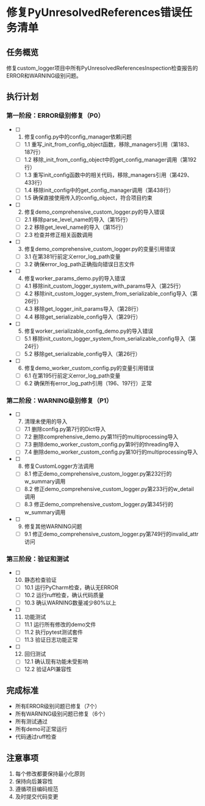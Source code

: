 # 修复PyUnresolvedReferences错误任务清单

## 任务概览
修复custom_logger项目中所有PyUnresolvedReferencesInspection检查报告的ERROR和WARNING级别问题。

## 执行计划

### 第一阶段：ERROR级别修复（P0）

- [ ] 1. 修复config.py中的config_manager依赖问题
  - [ ] 1.1 重写_init_from_config_object函数，移除_managers引用（第183、187行）
  - [ ] 1.2 移除_init_from_config_object中的get_config_manager调用（第192行）
  - [ ] 1.3 重写init_config函数中的相关代码，移除_managers引用（第429、433行）
  - [ ] 1.4 移除init_config中的get_config_manager调用（第438行）
  - [ ] 1.5 确保直接使用传入的config_object，符合项目约束

- [ ] 2. 修复demo_comprehensive_custom_logger.py的导入错误
  - [ ] 2.1 移除parse_level_name的导入（第15行）
  - [ ] 2.2 移除get_level_name的导入（第15行）
  - [ ] 2.3 检查并修正相关函数调用

- [ ] 3. 修复demo_comprehensive_custom_logger.py的变量引用错误
  - [ ] 3.1 在第381行前定义error_log_path变量
  - [ ] 3.2 确保error_log_path正确指向错误日志文件

- [ ] 4. 修复worker_params_demo.py的导入错误
  - [ ] 4.1 移除init_custom_logger_system_with_params导入（第25行）
  - [ ] 4.2 移除init_custom_logger_system_from_serializable_config导入（第26行）
  - [ ] 4.3 移除get_logger_init_params导入（第28行）
  - [ ] 4.4 移除get_serializable_config导入（第29行）

- [ ] 5. 修复worker_serializable_config_demo.py的导入错误
  - [ ] 5.1 移除init_custom_logger_system_from_serializable_config导入（第24行）
  - [ ] 5.2 移除get_serializable_config导入（第26行）

- [ ] 6. 修复demo_worker_custom_config.py的变量引用错误
  - [ ] 6.1 在第195行前定义error_log_path变量
  - [ ] 6.2 确保所有error_log_path引用（196、197行）正常

### 第二阶段：WARNING级别修复（P1）

- [ ] 7. 清理未使用的导入
  - [ ] 7.1 删除config.py第7行的Dict导入
  - [ ] 7.2 删除comprehensive_demo.py第11行的multiprocessing导入
  - [ ] 7.3 删除demo_worker_custom_config.py第9行的threading导入
  - [ ] 7.4 删除demo_worker_custom_config.py第10行的multiprocessing导入

- [ ] 8. 修复CustomLogger方法调用
  - [ ] 8.1 修正demo_comprehensive_custom_logger.py第232行的w_summary调用
  - [ ] 8.2 修正demo_comprehensive_custom_logger.py第233行的w_detail调用
  - [ ] 8.3 修正demo_comprehensive_custom_logger.py第345行的w_summary调用

- [ ] 9. 修复其他WARNING问题
  - [ ] 9.1 修正demo_comprehensive_custom_logger.py第749行的invalid_attr访问

### 第三阶段：验证和测试

- [ ] 10. 静态检查验证
  - [ ] 10.1 运行PyCharm检查，确认无ERROR
  - [ ] 10.2 运行ruff检查，确认代码质量
  - [ ] 10.3 确认WARNING数量减少80%以上

- [ ] 11. 功能测试
  - [ ] 11.1 运行所有修改的demo文件
  - [ ] 11.2 执行pytest测试套件
  - [ ] 11.3 验证日志功能正常

- [ ] 12. 回归测试
  - [ ] 12.1 确认现有功能未受影响
  - [ ] 12.2 验证API兼容性

## 完成标准

- 所有ERROR级别问题已修复（7个）
- 所有WARNING级别问题已修复（6个）
- 所有测试通过
- 所有demo可正常运行
- 代码通过ruff检查

## 注意事项

1. 每个修改都要保持最小化原则
2. 保持向后兼容性
3. 遵循项目编码规范
4. 及时提交代码变更